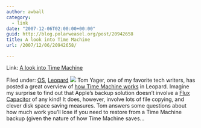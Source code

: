 ```yaml
---
author: awball
category:
  - link
date: "2007-12-06T02:00:00+00:00"
guid: http://blog.polarweasel.org/post/20942658
title: A look into Time Machine
url: /2007/12/06/20942658/

---
```

Link: [A look into Time Machine](http://www.tuaw.com/2007/12/05/a-look-into-time-machine/)

Filed under: [OS](http://www.tuaw.com/category/os/), [Leopard](http://www.tuaw.com/category/leopard/)
![](http://www.blogsmithmedia.com/www.tuaw.com/media/2007/12/timemachineicon1252007sbm.jpg) Tom Yager, one of my favorite tech writers, has posted a great overview of [how Time Machine works](http://weblog.infoworld.com/enterprisemac/archives/2007/12/how_leopard_tim.html) in Leopard. Imagine my surprise to find out that Apple’s backup solution doesn’t involve a [Flux Capacitor](http://www.tfaw.com/Profile/Back-To-The-Future-Flux-Capacitor-Replica___311677) of any kind! It does, however, involve lots of file copying, and clever disk space saving measures. Tom answers some questions about how much work you’ll lose if you need to restore from a Time Machine backup (given the nature of how Time Machine saves…
